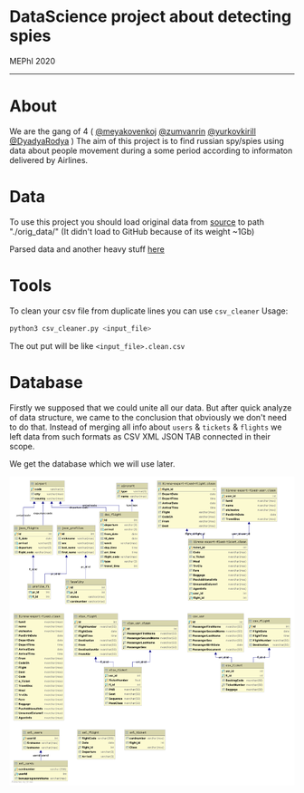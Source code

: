 # DataScience project about detecting spies

MEPhI 2020

---

# About

We are the gang of 4 ( [@meyakovenkoj](https://github.com/meyakovenkoj) [@zumvanrin](https://github.com/zumvanrin) [@yurkovkirill](https://github.com/yurkovkirill) [@DyadyaRodya](https://github.com/DyadyaRodya) )
The aim of this project is to find russian spy/spies using data about people movement during a some period according to informaton delivered by Airlines.

# Data

To use this project you should load original data from [source](https://drive.google.com/drive/folders/19bCT5pKF-QnfW05FW0Eb2dUsMrrnbUSD) to path "./orig_data/" (It didn't load to GitHub because of its weight ~1Gb)

Parsed data and another heavy stuff [here](https://yadi.sk/d/MrEP6moVlhLo5g?w=1)

# Tools

To clean your csv file from duplicate lines you can use `csv_cleaner`
Usage:

```bash
python3 csv_cleaner.py <input_file>
```

The out put will be like `<input_file>.clean.csv`

# Database

Firstly we supposed that we could unite all our data. But after quick analyze of data structure, we came to the conclusion that obviously we don't need to do that.
Instead of merging all info about `users` & `tickets` & `flights` we left data from such formats as CSV XML JSON TAB connected in their scope.

We get the database which we will use later.

![](img/airlines.png)
